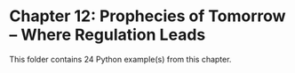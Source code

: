 # Chapter 12: Prophecies of Tomorrow – Where Regulation Leads

This folder contains 24 Python example(s) from this chapter.
